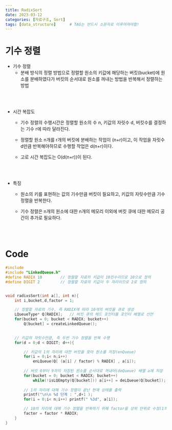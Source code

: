 ```yaml
---
title: RadixSort
date: 2023-03-12
categories: [자료구조, Sort]
tags: [data_structure]		# TAG는 반드시 소문자로 이루어져야함!
---
```



기수 정렬
===============

* 기수 정렬
  * 분배 방식의 정렬 방법으로 정렬할 원소의 키값에 해당하는 버킷(bucket)에 원소를 분배하였다가 버킷의 순서대로 원소를 꺼내는 방법을 반복해서 정렬하는 방법

<br><br>  

* 시간 복잡도

    * 기수 정렬의 수행시간은 정렬할 원소의 수 n, 키값의 자릿수 d, 버킷수를 결정하는 기수 r에 따라 달라진다.

    * 정렬할 원소 n개를 r개의 버킷에 분배하는 작업이 (n+r)이고, 이 작업을 자릿수 d만큼 반복해야하므로 수행할 작업은 d(n+r)이다.

    * 고로 시간 복잡도는 O(d(n+r))이 된다.

<br><br>

* 특징

  * 원소의 키를 표현하는 값의 기수만큼 버킷이 필요하고, 키값의 자릿수만큼 기수 정렬을 반복한다.

  * 기수 정렬은 n개의 원소에 대한 n개의 메모리 이외에 버킷 큐에 대한 메모리 공간이 추가로 필요하다.

<br><br>

Code
====================

```c++
#include
#include "LinkedQueue.h"
#define RADIX 10        // 정렬할 자료의 키값이 10진수이므로 10으로 정의
#define DIGIT 2         // 정렬할 자료의 키값이 두 자리이므로 2로 정의


void radixsSort(int a[], int n){
    int i,bucket,d,factor = 1;

    // 정렬할 자료의 기수, 즉 RADIX에 따라 10개의 버킷을 큐로 생성
    LQueueType* Q[RADIX];   // 버킷 큐의 헤드 포인터를 포인터 배열로 선언
    for(bucket = 0; bucket < RADIX; bucket++)
        Q[bucket] = createLinkedQueue();

    
    // 키값의 자릿수만큼, 즉 두번 기수 정렬을 반복 수행
    for(d = 0;d < DIGIT; d++){

        // 키값의 1의 자리에 대한 버킷을 찾아 원소를 저장(enQueue)
        for(i = 0;i< n;i++)
            enLQueue(Q[ (a[i] / factor) % RADIX] , a[i]);
        
        // 버킷 0부터 9까지 저장된 원소를 순서대로 꺼내어(deQueue) 배열 a에 저장
        for(bucket = 0; bucket < RADIX; bucket++)
            while(!isLQEmpty(Q[bucket])) a[i++] = deLQueue(Q[bucket]);
        
        // 1의 자리에 대해 기수 정렬이 끝난 현재 상태를 출력
        printf("\n\n %d 단계 : ",d+1 );
        for(i = 0;i< n;i++) printf(" %3d", a[i]);

        // 10의 자리에 대해 기수 정렬을 반복하기 위해 factor을 상위 단위로 수정(1의 자리 -> 10의 자리)
        factor = factor * RADIX;
    }
}
```
